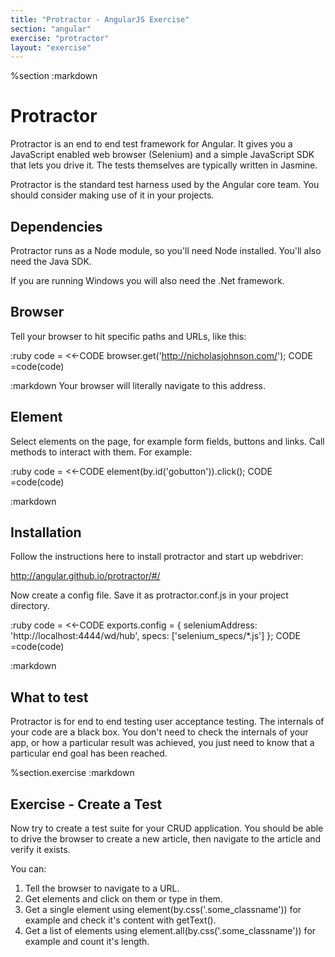 ```yaml
---
title: "Protractor - AngularJS Exercise"
section: "angular"
exercise: "protractor"
layout: "exercise"
---
```


%section
:markdown

# Protractor

Protractor is an end to end test framework for Angular. It gives you a JavaScript enabled web browser (Selenium) and a simple JavaScript SDK that lets you drive it. The tests themselves are typically written in Jasmine.

Protractor is the standard test harness used by the Angular core team. You should consider making use of it in your projects.

## Dependencies

Protractor runs as a Node module, so you'll need Node installed. You'll also need the Java SDK.

If you are running Windows you will also need the .Net framework.

## Browser

Tell your browser to hit specific paths and URLs, like this:

:ruby
code = <<-CODE
browser.get('http://nicholasjohnson.com/');
CODE
=code(code)

:markdown
Your browser will literally navigate to this address.

## Element

Select elements on the page, for example form fields, buttons and links. Call methods to interact with them. For example:

:ruby
code = <<-CODE
element(by.id('gobutton')).click();
CODE
=code(code)

:markdown

## Installation

Follow the instructions here to install protractor and start up webdriver:

<http://angular.github.io/protractor/#/>

Now create a config file. Save it as protractor.conf.js in your project directory.

:ruby
code = <<-CODE
exports.config = {
seleniumAddress: 'http://localhost:4444/wd/hub',
specs: ['selenium_specs/*.js']
};
CODE
=code(code)

:markdown

## What to test

Protractor is for end to end testing user acceptance testing. The internals of your code are a black box. You don't need to check the internals of your app, or how a particular result was achieved, you just need to know that a particular end goal has been reached.



%section.exercise
:markdown
## Exercise - Create a Test

Now try to create a test suite for your CRUD application. You should be able to drive the browser to create a new article, then navigate to the article and verify it exists.

You can:

1. Tell the browser to navigate to a URL.
2. Get elements and click on them or type in them.
3. Get a single element using element(by.css('.some_classname')) for example and check it's content with getText().
4. Get a list of elements using element.all(by.css('.some_classname')) for example and count it's length.
